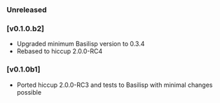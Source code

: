 ### Unreleased

### [v0.1.0.b2]

* Upgraded minimum Basilisp version to 0.3.4
* Rebased to hiccup 2.0.0-RC4

### [v0.1.0b1]

* Ported hiccup 2.0.0-RC3 and tests to Basilisp with minimal changes possible

